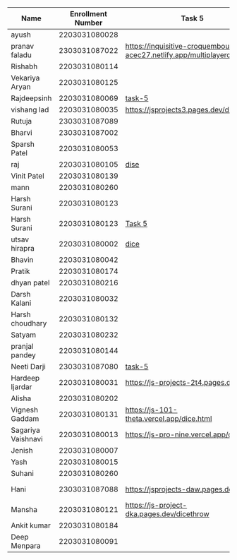 | Name               | Enrollment Number | Task 5       | Task 6       | Github Repository |
|--------------------|-------------------|--------------|--------------|-------------------|
| ayush              | 2203031080028     |              |              |                   |
| pranav faladu      | 2303031087022     | https://inquisitive-croquembouche-acec27.netlify.app/multiplayerdicegame | https://inquisitive-croquembouche-acec27.netlify.app/converter |https://github.com/PranavFaladu/JSprojects |
| Rishabh            | 2203031080114     |              |              |                   |
| Vekariya Aryan     | 2203031080125     |              |              |                   |
| Rajdeepsinh        | 2203031080069     | [task-5](https://jsproject-nu.vercel.app/Dice.html) |[task-6](https://jsproject-nu.vercel.app/converter.html)|[GitHub](https://github.com/Rajdeepsinh1410/JSPROJECT/tree/js-task34)                   |
| vishang lad        | 2203031080035     |https://jsprojects3.pages.dev/dice | https://jsprojects3.pages.dev/converter | https://github.com/vishangl/JSprojects                  |
| Rutuja             | 2303031087089     |              |              |                   |
| Bharvi             | 2303031087002     |              |              |                   |
| Sparsh Patel       | 2203031080053     |              |              |                   |
| raj                | 2203031080105     |[dise](https://js-five-beta.vercel.app/task%205/index.html)|[Converter](https://js-five-beta.vercel.app/Task%206/index.html)|[Github](https://github.com/RajPatel08/JS)|
| Vinit Patel        | 2203031080139     |              |              |                   |
| mann               | 2203031080260     |              |              |                   |
| Harsh Surani       | 2203031080123     |              |              |                   |
| Harsh Surani       | 2203031080123     | [Task 5](https://2203031080123-assignment-6.netlify.app/dice%20throw%20game)             | [Task 6](https://2203031080123-assignment-6.netlify.app/lol)             | [GitHub Repository](https://github.com/suraniharsh/Assignments/tree/Assignment-6)                  |
| utsav hirapra      | 2203031080002     | [dice](https://js-eosin.vercel.app/dice.html) | [converter](https://js-eosin.vercel.app/conveter.html) |  [github](https://github.com/utsav1213/JS)  |
| Bhavin             | 2203031080042     |              |              |                   |
| Pratik             | 2203031080174     |              |              |                   |
| dhyan patel        | 2203031080216     |              |              |                   |
| Darsh Kalani       | 2203031080032     |              |              |                   |
| Harsh choudhary    | 2203031080132     |              |              |                   |
| Satyam             | 2203031080232     |              |              |                   |
| pranjal pandey     | 2203031080144     |              |              |                   |
| Neeti Darji        | 2303031087080     | [task-5](https://jsprojects-6m1.pages.dev/Dice) | [task-6](https://jsprojects-6m1.pages.dev/converter) | https://github.com/Neetidarji/Jsprojects |
| Hardeep Ijardar | 2203031080031 | https://js-projects-2t4.pages.dev/dice | https://js-projects-2t4.pages.dev/converter | https://github.com/HardeepIjardar/JS-Projects |
| Alisha             | 2203031080202     |              |              |                   |
| Vignesh Gaddam     | 2203031080131     |  https://js-101-theta.vercel.app/dice.html      | https://js-101-theta.vercel.app/convertor.html       | https://github.com/mrvigneshgaddam/JS101 |
| Sagariya Vaishnavi | 2203031080013     | https://js-pro-nine.vercel.app/dice.html | https://js-pro-nine.vercel.app/converter.html |     https://github.com/sagariyavaishnavi/js_pro |
| Jenish             | 2203031080007     |              |              |                   |
| Yash               | 2203031080015     |              |              |                   |
| Suhani             | 2203031080260     |              |              |                   |
| Hani               | 2303031087088     |https://jsprojects-daw.pages.dev/dice|https://jsprojects-daw.pages.dev/dynamic|https://github.com/hanivaghani/JSprojects|
| Mansha             | 2203031080121     | https://js-project-dka.pages.dev/dicethrow | https://js-project-dka.pages.dev/tempconverter |https://github.com/mansha-6/JS-Project|
| Ankit kumar        | 2203031080184     |              |              |                   |
| Deep Menpara       | 2203031080091     |              |              |                   |
